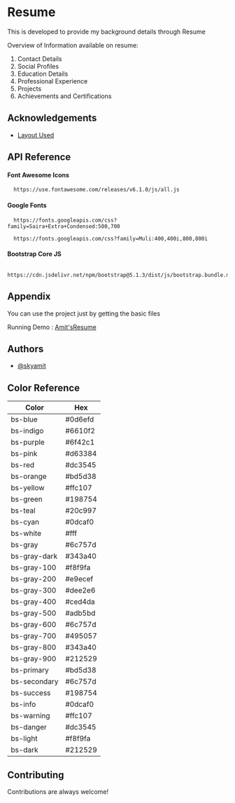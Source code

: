 
#   Resume

This is developed to provide my background details through Resume

Overview of Information available on resume:
1. Contact Details 
2. Social Profiles
3. Education Details
4. Professional Experience
5. Projects
6. Achievements and Certifications

## Acknowledgements

 - [Layout Used](https://github.com/StartBootstrap/startbootstrap-resume)

## API Reference

#### Font Awesome Icons

```http
  https://use.fontawesome.com/releases/v6.1.0/js/all.js
```
#### Google Fonts

```http
  https://fonts.googleapis.com/css?family=Saira+Extra+Condensed:500,700
```
```http
  https://fonts.googleapis.com/css?family=Muli:400,400i,800,800i
````
#### Bootstrap Core JS

```http
  https://cdn.jsdelivr.net/npm/bootstrap@5.1.3/dist/js/bootstrap.bundle.min.js
```

## Appendix

You can use the project just by getting the basic files

Running Demo : [Amit'sResume](https://play.google.com/store/apps/details?id=amit.example.lilichatians)
 


## Authors

- [@skyamit](https://www.github.com/skyamit)

## Color Reference

| Color             | Hex                                                                |
| ----------------- | ------------------------------------------------------------------ |
  |bs-blue| #0d6efd|
  |bs-indigo| #6610f2|
  |bs-purple| #6f42c1|
  |bs-pink| #d63384|
  |bs-red| #dc3545|
  |bs-orange| #bd5d38|
  |bs-yellow| #ffc107|
  |bs-green| #198754|
  |bs-teal| #20c997|
  |bs-cyan| #0dcaf0|
  |bs-white| #fff|
  |bs-gray| #6c757d|
  |bs-gray-dark| #343a40|
  |bs-gray-100| #f8f9fa|
  |bs-gray-200| #e9ecef|
  |bs-gray-300| #dee2e6|
  |bs-gray-400| #ced4da|
  |bs-gray-500| #adb5bd|
  |bs-gray-600| #6c757d|
  |bs-gray-700| #495057|
  |bs-gray-800| #343a40|
  |bs-gray-900| #212529|
  |bs-primary| #bd5d38|
  |bs-secondary| #6c757d|
  |bs-success| #198754|
  |bs-info| #0dcaf0|
  |bs-warning| #ffc107|
  |bs-danger| #dc3545|
  |bs-light| #f8f9fa|
  |bs-dark| #212529|

## Contributing

Contributions are always welcome!


